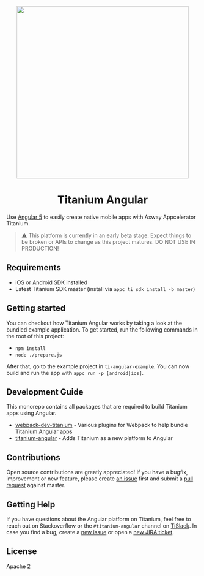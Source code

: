 <p align="center"><img width="450" src="./assets/titanium-angular.png" /></p>

<h1 align="center">Titanium Angular</h1>

Use [Angular 5](https://angular.io/) to easily create native mobile apps with Axway Appcelerator Titanium.

> ⚠️ This platform is currently in an early beta stage. Expect things to be broken or APIs to change as this project matures. DO NOT USE IN PRODUCTION!

## Requirements

- iOS or Android SDK installed
- Latest Titanium SDK master (install via `appc ti sdk install -b master`)

## Getting started

You can checkout how Titanium Angular works by taking a look at the bundled example application.
To get started, run the following commands in the root of this project:

- `npm install`
- `node ./prepare.js`

After that, go to the example project in `ti-angular-example`. You can now build and run the app with `appc run -p [android|ios]`.

## Development Guide

This monorepo contains all packages that are required to build Titanium apps using Angular.

- [webpack-dev-titanium](packages/webpack-dev-titanium) - Various plugins for Webpack to help bundle Titanium Angular apps
- [titanium-angular](packages/titanium-angular) - Adds Titanium as a new platform to Angular

## Contributions

Open source contributions are greatly appreciated! If you have a bugfix, improvement or new feature, please create
[an issue](https://github.com/appcelerator/titanium-angular/issues/new) first and submit a [pull request](https://github.com/appcelerator/titanium-angular/pulls/new) against master.

## Getting Help

If you have questions about the Angular platform on Titanium, feel free to reach out on Stackoverflow or the
`#titanium-angular` channel on [TiSlack](http://tislack.org). In case you find a bug, create a [new issue](/issues/new)
or open a [new JIRA ticket](https://jira.appcelerator.org).

## License

Apache 2
